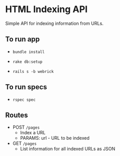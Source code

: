 # HTML Indexing API

Simple API for indexing information from URLs.

## To run app

* `bundle install`

* `rake db:setup`

* `rails s -b webrick`

## To run specs

* `rspec spec`

## Routes

* POST `/pages`
  * Index a URL
  * PARAMS: url - URL to be indexed
* GET `/pages`
  * List information for all indexed URLs as JSON
